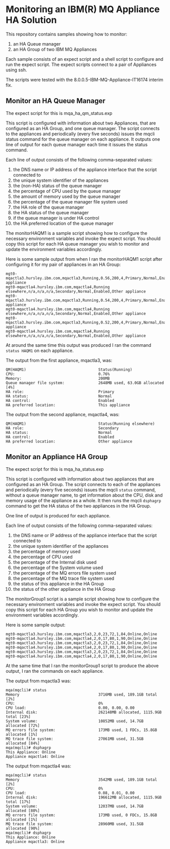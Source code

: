 # Monitoring an IBM(R) MQ Appliance HA Solution

This repository contains samples showing how to monitor:

1. an HA Queue manager
2. an HA Group of two IBM MQ Appliances

Each sample consists of an expect script and a shell script to configure and
run the expect script. The expect scripts connect to a pair of Appliances
using ssh.

The scripts were tested with the 8.0.0.5-IBM-MQ-Appliance-IT16174 interim fix.

## Monitor an HA Queue Manager

The expect script for this is mqa_ha_qm_status.exp

This script is configured with information about two Appliances, that are configured as an HA Group, and one queue manager. The script connects to the appliances and periodically (every five seconds) issues the mqcli status command for the queue manager on each appliance. It outputs one line of output for each queue manager each time it issues the status command.

Each line of output consists of the following comma-separated values:

1. the DNS name or IP address of the appliance interface that the script connected to
2. the unique system identifier of the appliances
3. the (non-HA) status of the queue manager
4. the percentage of CPU used by the queue manager
5. the amount of memory used by the queue manager
6. the percentage of the queue manager file system used
7. the HA role of the queue manager
8. the HA status of the queue manager
9. if the queue manager is under HA control
10. the HA preferred location of the queue manager

The monitorHAQM1 is a sample script showing how to configure the necessary environment variables and invoke the expect script. You should copy this script for each HA queue manager you wish to monitor and update the environment variables accordingly.

Here is some sample output from when I ran the monitorHAQM1 script after configuring it for my pair of appliances in an HA Group:

```
mgt0-mqactla3.hursley.ibm.com,mqactla3,Running,0.56,200,4,Primary,Normal,Enabled,This appliance
mgt0-mqactla4.hursley.ibm.com,mqactla4,Running elsewhere,n/a,n/a,n/a,Secondary,Normal,Enabled,Other appliance
mgt0-mqactla3.hursley.ibm.com,mqactla3,Running,0.54,200,4,Primary,Normal,Enabled,This appliance
mgt0-mqactla4.hursley.ibm.com,mqactla4,Running elsewhere,n/a,n/a,n/a,Secondary,Normal,Enabled,Other appliance
mgt0-mqactla3.hursley.ibm.com,mqactla3,Running,0.52,200,4,Primary,Normal,Enabled,This appliance
mgt0-mqactla4.hursley.ibm.com,mqactla4,Running elsewhere,n/a,n/a,n/a,Secondary,Normal,Enabled,Other appliance
```

At around the same time this output was produced I ran the command `status HAQM1` on each appliance.

The output from the first appliance, mqactla3, was:

```
QM(HAQM1)                                Status(Running)
CPU:                                     0.76%
Memory:                                  200MB
Queue manager file system:               2648MB used, 63.0GB allocated [4%]
HA role:                                 Primary
HA status:                               Normal
HA control:                              Enabled
HA preferred location:                   This appliance
```

The output from the second appliance, mqactla4, was:

```
QM(HAQM1)                                Status(Running elsewhere)
HA role:                                 Secondary
HA status:                               Normal
HA control:                              Enabled
HA preferred location:                   Other appliance
```

## Monitor an Appliance HA Group

The expect script for this is mqa_ha_status.exp

This script is configured with information about two appliances that are configured as an HA Group. The script connects to each of the appliances and periodically (every five seconds) issues the mqcli `status` command, without a queue manager name, to get information about the CPU, disk and memory usage of the appliance as a whole. It then runs the mqcli `dsphagrp` command to get the HA status of the two appliances in the HA Group.

One line of output is produced for each appliance.

Each line of output consists of the following comma-separated values:

1. the DNS name or IP address of the appliance interface that the script connected to
2. the unique system identifier of the appliances
3. the percentage of memory used
4. the percentage of CPU used
5. the percentage of the Internal disk used
6. the percentage of the System volume used
7. the percentage of the MQ errors file system used
8. the percentage of the MQ trace file system used
9. the status of this appliance in the HA Group
10. the status of the other appliance in the HA Group

The monitorGroup1 script is a sample script showing how to configure the necessary environment variables and invoke the expect script. You should copy this script for each HA Group you wish to monitor and update the environment variables accordingly.

Here is some sample output:

```
mgt0-mqactla3.hursley.ibm.com,mqactla3,2,0,23,72,1,84,Online,Online
mgt0-mqactla4.hursley.ibm.com,mqactla4,2,0,17,80,1,90,Online,Online
mgt0-mqactla3.hursley.ibm.com,mqactla3,2,0,23,72,1,84,Online,Online
mgt0-mqactla4.hursley.ibm.com,mqactla4,2,0,17,80,1,90,Online,Online
mgt0-mqactla3.hursley.ibm.com,mqactla3,2,0,23,72,1,84,Online,Online
mgt0-mqactla4.hursley.ibm.com,mqactla4,2,0,17,80,1,90,Online,Online
```

At the same time that I ran the monitorGroup1 script to produce the above output, I ran the commands on each appliance.

The output from mqactla3 was:

```
mqa(mqcli)# status
Memory                                   3716MB used, 189.1GB total [2%]
CPU:                                     0%
CPU load:                                0.00, 0.00, 0.00
Internal disk:                           262148MB allocated, 1115.9GB total [23%]
System volume:                           10852MB used, 14.7GB allocated [72%]
MQ errors file system:                   173MB used, 1 FDCs, 15.8GB allocated [1%]
MQ trace file system:                    27061MB used, 31.5GB allocated [84%]
mqa(mqcli)# dsphagrp
This Appliance: Online
Appliance mqactla4: Online
```

The output from mqactla4 was:

```
mqa(mqcli)# status
Memory                                   3542MB used, 189.1GB total [2%]
CPU:                                     0%
CPU load:                                0.08, 0.01, 0.00
Internal disk:                           196612MB allocated, 1115.9GB total [17%]
System volume:                           12037MB used, 14.7GB allocated [80%]
MQ errors file system:                   173MB used, 0 FDCs, 15.8GB allocated [1%]
MQ trace file system:                    28960MB used, 31.5GB allocated [90%]
mqa(mqcli)# dsphagrp
This Appliance: Online
Appliance mqactla3: Online
```
